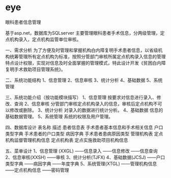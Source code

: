 # eye
眼科患者信息管理

基于asp.net，数据库为SQLserver
主要管理眼科患者手术信息，分两级管理，定点机构录入，定点机构监管单位审核。

一、需求分析
为了方便及时管理和掌握机构白内障复明手术患者信息，以省级机构统筹管理所有定点机构为标准，按照分管部门审核所属定点机构录入信息的管理特点设计权限，实现对信息及时全面掌握的管理模式，特此设计开发《贫困白内障复明手术救助项目管理系统》。

二、系统功能结构
1、信息管理 
2、信息审核
3、统计分析
4、基础数据
5、系统管理

三、系统功能介绍（按功能模块描写）
1、信息管理 
按要求对信息进行录入、修改、查询
2、信息审核
分管部门审核定点机构录入的信息，审核后定点机构不可以修改或删除。
3、统计分析
对录入的数据进行统计分析。
4、基础数据
信息的基础数据管理。
5、系统管理
系统的权限及用户管理。

四、数据库设计
表名称	描述
患者信息表	手术患者基本信息和手术相关信息
户口类型字典	手术患者的户口类型
病因字典	手术患者患病原因类型
管理机构表	定点机构监督管理机构信息
定点机构表	定点实施救助项目机构信息

五、菜单设计
1、信息管理 (XXGL)
——信息录入
——信息修改
——信息查询
2、信息审核(XXSH)
——审核
3、统计分析(TJFX)
4、基础数据(JCSJ)
——户口类型字典
——病因字典
——年度字典
5、系统管理(XTGL)
——管理机构信息
——定点机构信息
——密码管理

